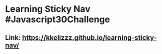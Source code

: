 # Learning Sticky Nav #Javascript30Challenge

## Link: https://kkelizzz.github.io/learning-sticky-nav/